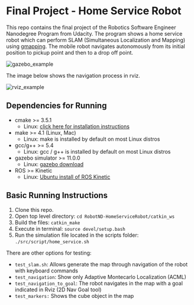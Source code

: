 # Final Project - Home Service Robot

This repo contains the final project of the Robotics Software Engineer Nanodegree Program from Udacity. The program shows a home service robot which can perform SLAM (Simultaneous Localization and Mapping) using [gmapping](http://wiki.ros.org/gmapping). The mobile robot navigates autonomously from its initial position to pickup point and then to a drop off point.

![gazebo_example](media/gazebo.gif)

The image below shows the navigation process in rviz.

![rviz_example](rviz.gif)

## Dependencies for Running
* cmake >= 3.5.1
  * Linux: [click here for installation instructions](https://cmake.org/install/)
* make >= 4.1 (Linux, Mac)
  * Linux: make is installed by default on most Linux distros
* gcc/g++ >= 5.4
  * Linux: gcc / g++ is installed by default on most Linux distros
* gazebo simulator >= 11.0.0
  * Linux: [gazebo download](http://gazebosim.org/download)
* ROS >= Kinetic
  *  Linux: [Ubuntu install of ROS Kinetic](http://wiki.ros.org/kinetic/Installation/Ubuntu)

## Basic Running Instructions

1. Clone this repo.
2. Open top level directory: `cd RobotND-HomeServiceRobot/catkin_ws`
3. Build the files: `catkin_make`
4. Execute in terminal: `source devel/setup.bash`
5. Run the simulation file located in the scripts folder: `./src/script/home_service.sh`

There are other options for testing:
* `test_slam.sh`: Allows generate the map through navigation of the robot with keyboard commands
* `test_navigation`: Show only Adaptive Montecarlo Localization (ACML)
* `test_navigation_to_goal`: The robot navigates in the map with a goal indicated in Rviz (2D Nav Goal tool)
* `test_markers:` Shows the cube object in the map
